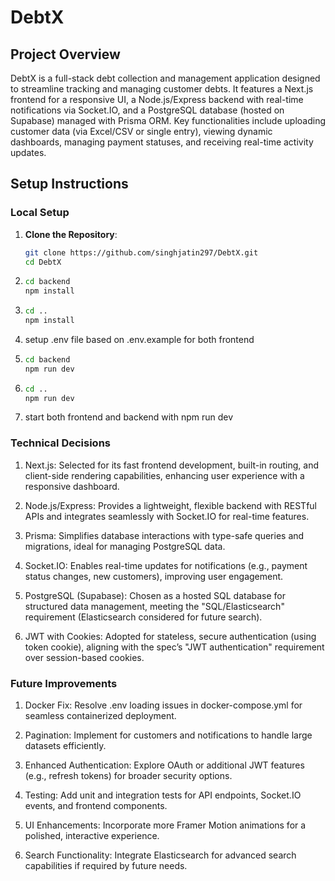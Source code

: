 # DebtX

## Project Overview

DebtX is a full-stack debt collection and management application designed to streamline tracking and managing customer debts. It features a Next.js frontend for a responsive UI, a Node.js/Express backend with real-time notifications via Socket.IO, and a PostgreSQL database (hosted on Supabase) managed with Prisma ORM. Key functionalities include uploading customer data (via Excel/CSV or single entry), viewing dynamic dashboards, managing payment statuses, and receiving real-time activity updates.

## Setup Instructions

### Local Setup

1. **Clone the Repository**:
   ```bash
   git clone https://github.com/singhjatin297/DebtX.git
   cd DebtX
   ```
2. ```bash
   cd backend
   npm install
   ```

3. ```bash
   cd ..
   npm install
   ```

4. setup .env file based on .env.example for both frontend

5. ```bash
   cd backend
   npm run dev
   ```

6. ```bash
   cd ..
   npm run dev
   ```

7. start both frontend and backend with npm run dev

### Technical Decisions

1.  Next.js: Selected for its fast frontend development, built-in routing, and client-side rendering capabilities, enhancing user experience with a
    responsive dashboard.

2.  Node.js/Express: Provides a lightweight, flexible backend with RESTful APIs and integrates seamlessly with Socket.IO for real-time features.

3.  Prisma: Simplifies database interactions with type-safe queries and migrations, ideal for managing PostgreSQL data.

4.  Socket.IO: Enables real-time updates for notifications (e.g., payment status changes, new customers), improving user engagement.

5.  PostgreSQL (Supabase): Chosen as a hosted SQL database for structured data management, meeting the "SQL/Elasticsearch" requirement (Elasticsearch considered for future search).

6.  JWT with Cookies: Adopted for stateless, secure authentication (using token cookie), aligning with the spec’s "JWT authentication" requirement over session-based cookies.

### Future Improvements

1. Docker Fix: Resolve .env loading issues in docker-compose.yml for seamless containerized deployment.

2. Pagination: Implement for customers and notifications to handle large datasets efficiently.

3. Enhanced Authentication: Explore OAuth or additional JWT features (e.g., refresh tokens) for broader security options.

4. Testing: Add unit and integration tests for API endpoints, Socket.IO events, and frontend components.

5. UI Enhancements: Incorporate more Framer Motion animations for a polished, interactive experience.

6. Search Functionality: Integrate Elasticsearch for advanced search capabilities if required by future needs.
